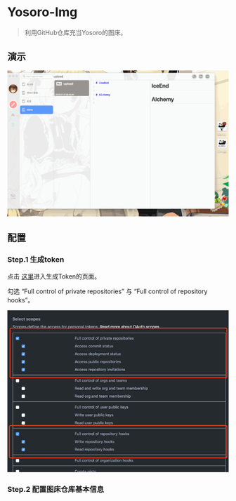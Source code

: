 # Yosoro-Img

> 利用GitHub仓库充当Yosoro的图床。

## 演示

![image](https://raw.githubusercontent.com/IceEnd/Yosoro-Img/img/yosoro/2018-07-27.00.47.27-image.gif)

## 配置

### Step.1 生成token

点击 [这里](https://github.com/settings/tokens/new)进入生成Token的页面。

勾选 “Full control of private repositories” 与 “Full control of repository hooks”。

![2018-07-27.01.11.39-image.png](https://raw.githubusercontent.com/IceEnd/Yosoro-Img/img/yosoro/2018-07-27.01.11.39-image.png)

### Step.2 配置图床仓库基本信息

